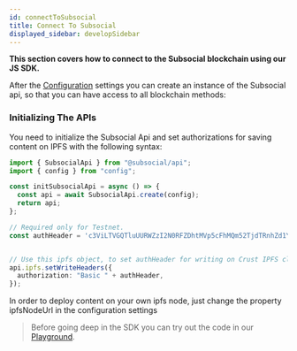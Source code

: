 ```yaml
---
id: connectToSubsocial
title: Connect To Subsocial
displayed_sidebar: developSidebar
---
```


**This section covers how to connect to the Subsocial blockchain using our JS SDK.**

After the [Configuration](/docs/develop/sdk/configuration) settings you can create an instance of the Subsocial api, so that you can have access to all blockchain methods:

### Initializing The APIs

You need to initialize the Subsocial Api and set authorizations for saving content on IPFS with the following syntax:

```typescript
import { SubsocialApi } from "@subsocial/api";
import { config } from "config";

const initSubsocialApi = async () => {
  const api = await SubsocialApi.create(config);
  return api;
};

// Required only for Testnet.
const authHeader = 'c3ViLTVGQTluUURWZzI2N0RFZDhtMVp5cFhMQm52TjdTRnhZd1Y3bmRxU1lHaU45VFRwdToweDEwMmQ3ZmJhYWQwZGUwNzFjNDFmM2NjYzQzYmQ0NzIxNzFkZGFiYWM0MzEzZTc5YTY3ZWExOWM0OWFlNjgyZjY0YWUxMmRlY2YyNzhjNTEwZGY4YzZjZTZhYzdlZTEwNzY2N2YzYTBjZjM5OGUxN2VhMzAyMmRkNmEyYjc1OTBi';


// Use this ipfs object, to set authHeader for writing on Crust IPFS cluster.
api.ipfs.setWriteHeaders({
  authorization: "Basic " + authHeader,
});
```

In order to deploy content on your own ipfs node, just change the property ipfsNodeUrl in the configuration settings

> Before going deep in the SDK you can try out the code in our [Playground](https://play.subsocial.network).
